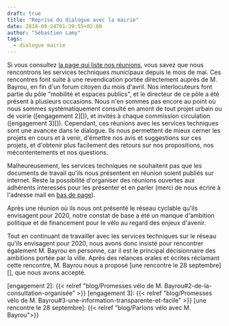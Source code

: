 ```yaml
---
draft: true
title: "Reprise du dialogue avec la mairie"
date: 2018-09-24T01:39:55+02:00
author: "Sébastien Lamy"
tags:  
  - dialogue mairie
---
```


Si vous consultez [la page qui liste nos réunions][], vous savez que nous
rencontrons les services techniques municipaux depuis le mois de mai.   Ces
rencontres font suite à une revendication portée directement auprès de M.
Bayrou, en fin d'un forum citoyen du mois d'avril. Nos interlocuteurs font
partie du pôle "mobilité et espaces publics", et le directeur de ce pôle a été
présent à plusieurs occasions. Nous n'en sommes pas encore au point où nous
sommes systématiquement consulté en amont de tout projet urbain ou de voirie
([engagement 2][]), et invités à chaque commission circulation ([engagement
3][]).  Cependant, ces réunions avec les services techniques sont une avancée
dans le dialogue. Ils nous permettent de mieux cerner les projets en cours et à
venir, d'émettre nos avis et suggestions sur ces projets, et d'obtenir plus
facilement des retours sur  nos propositions, nos mécontentements et nos
questions.

Malheureusement, les services techniques ne souhaitent pas que les documents de
travail qu'ils nous présentent en réunion soient publiés sur internet. Reste la
possibilité d'organiser des réunions ouvertes aux adhérents interessés pour les
présenter et en parler (merci de nous écrire à l'adresse mail en [bas de
page](#footer)).

Après une réunion où ils nous ont présenté le réseau cyclable qu'ils envisagent
pour 2020, notre constat de base a été un manque d'ambition politique et de
financement pour le vélo au regard des enjeux d'avenir.

Tout en continuant de travailler avec les services techniques sur le réseau
qu'ils envisagent pour 2020, nous avons donc insisté pour rencontrer
également M. Bayrou en personne,  car il est le principal décisionnaire des
ambitions portée par la ville. Après des relances orales et écrites réclamant
cette rencontre, M. Bayrou nous a proposé [une rencontre le 28 septembre][], que
nous avons accepté.



[la page qui liste nos réunions]: /ca/2018/#reunions
[engagement 2]: {{< relref "blog/Promesses vélo de M. Bayrou#2-de-la-consultation-organisée" >}}
[engagement 3]: {{< relref "blog/Promesses vélo de M. Bayrou#3-une-information-transparente-et-facile" >}} 
[une rencontre le 28 septembre]: {{< relref "blog/Parlons vélo avec M. Bayrou">}}
